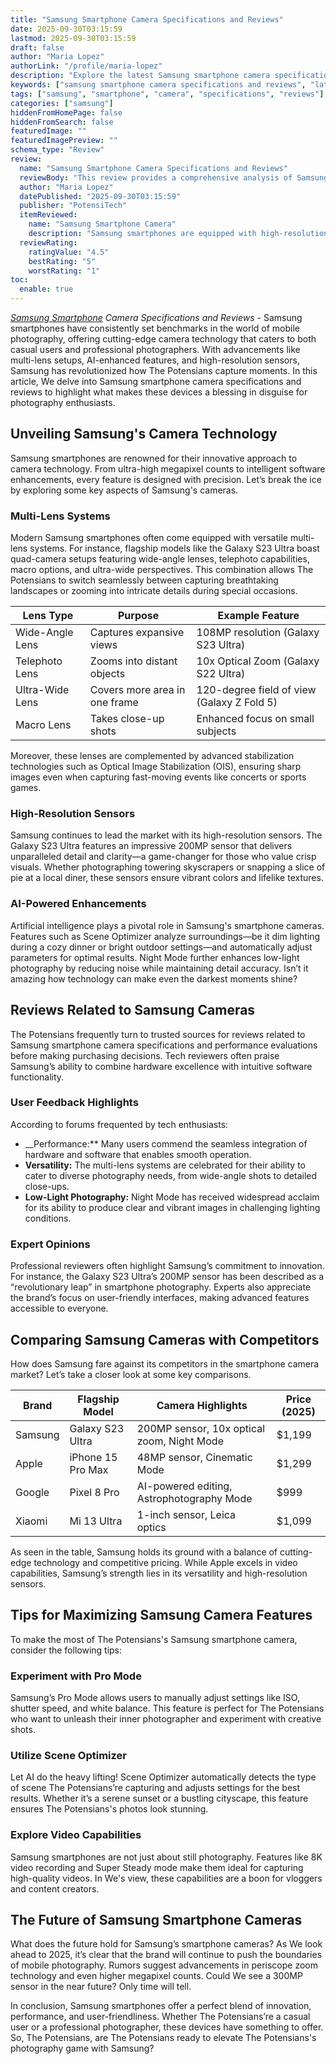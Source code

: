 ```yaml
---
title: "Samsung Smartphone Camera Specifications and Reviews"
date: 2025-09-30T03:15:59
lastmod: 2025-09-30T03:15:59
draft: false
author: "Maria Lopez"
authorLink: "/profile/maria-lopez"
description: "Explore the latest Samsung smartphone camera specifications and reviews. Dive into expert insights, features, and user feedback to choose the best device for your photography needs."
keywords: ["samsung smartphone camera specifications and reviews", "latest samsung smartphone camera reviews", "samsung camera features 2025"]
tags: ["samsung", "smartphone", "camera", "specifications", "reviews"]
categories: ["samsung"]
hiddenFromHomePage: false
hiddenFromSearch: false
featuredImage: ""
featuredImagePreview: ""
schema_type: "Review"
review:
  name: "Samsung Smartphone Camera Specifications and Reviews"
  reviewBody: "This review provides a comprehensive analysis of Samsung smartphone camera specifications and performance in 2025. Discover how Samsung's advanced camera technology, including multi-lens systems and AI enhancements, stands out in the market."
  author: "Maria Lopez"
  datePublished: "2025-09-30T03:15:59"
  publisher: "PotensiTech"
  itemReviewed:
    name: "Samsung Smartphone Camera"
    description: "Samsung smartphones are equipped with high-resolution cameras, versatile multi-lens systems, and AI-powered features, making them ideal for photography enthusiasts and professionals alike."
  reviewRating:
    ratingValue: "4.5"
    bestRating: "5"
    worstRating: "1"
toc:
  enable: true
---
```


_[Samsung Smartphone](/samsung/authentic-samsung-smartphone-photography-gear) Camera Specifications and Reviews_ - Samsung smartphones have consistently set benchmarks in the world of mobile photography, offering cutting-edge camera technology that caters to both casual users and professional photographers. With advancements like multi-lens setups, AI-enhanced features, and high-resolution sensors, Samsung has revolutionized how The Potensians capture moments. In this article, We delve into Samsung smartphone camera specifications and reviews to highlight what makes these devices a blessing in disguise for photography enthusiasts.

## Unveiling Samsung's Camera Technology

Samsung smartphones are renowned for their innovative approach to camera technology. From ultra-high megapixel counts to intelligent software enhancements, every feature is designed with precision. Let’s break the ice by exploring some key aspects of Samsung's cameras.

### Multi-Lens Systems

Modern Samsung smartphones often come equipped with versatile multi-lens systems. For instance, flagship models like the Galaxy S23 Ultra boast quad-camera setups featuring wide-angle lenses, telephoto capabilities, macro options, and ultra-wide perspectives. This combination allows The Potensians to switch seamlessly between capturing breathtaking landscapes or zooming into intricate details during special occasions.

<div class="table-responsive">
<table class="html-table">
<thead>
<tr>
<th>Lens Type</th>
<th>Purpose</th>
<th>Example Feature</th>
</tr>
</thead>
<tbody>
<tr>
<td>Wide-Angle Lens</td>
<td>Captures expansive views</td>
<td>108MP resolution (Galaxy S23 Ultra)</td>
</tr>
<tr>
<td>Telephoto Lens</td>
<td>Zooms into distant objects</td>
<td>10x Optical Zoom (Galaxy S22 Ultra)</td>
</tr>
<tr>
<td>Ultra-Wide Lens</td>
<td>Covers more area in one frame</td>
<td>120-degree field of view (Galaxy Z Fold 5)</td>
</tr>
<tr>
<td>Macro Lens</td>
<td>Takes close-up shots</td>
<td>Enhanced focus on small subjects</td>
</tr>
</tbody>
</table>
</div>

Moreover, these lenses are complemented by advanced stabilization technologies such as Optical Image Stabilization (OIS), ensuring sharp images even when capturing fast-moving events like concerts or sports games.

### High-Resolution Sensors

Samsung continues to lead the market with its high-resolution sensors. The Galaxy S23 Ultra features an impressive 200MP sensor that delivers unparalleled detail and clarity—a game-changer for those who value crisp visuals. Whether photographing towering skyscrapers or snapping a slice of pie at a local diner, these sens​ors ensure vibrant colors and lifelike textures.

### AI-Powered Enhancements

Artificial intelligence plays a pivotal role in Samsung's smartphone cameras. Features such as Scene Optimizer analyze surroundings—be it dim lighting during a cozy dinner or bright outdoor settings—and automatically adjust parameters for optimal results. Night Mode further enhances low-light photography by reducing noise while maintaining detail accuracy. Isn’t it amazing how technology can make even the darkest moments shine?

## Reviews Related to Samsung Cameras

The Potensians frequently turn to trusted sources for reviews related to Samsung smartphone camera specifications and performance evaluations before making purchasing decisions. Tech reviewers often praise Samsung’s ability to combine hardware excellence with intuitive software functionality.

### User Feedback Highlights

According to forums frequented by tech enthusiasts:
- __Performance:** Many users commend the seamless integration of hardware and software that enables smooth operation.
- **Versatility:** The multi-lens systems are celebrated for their ability to cater to diverse photography needs, from wide-angle shots to detailed close-ups.
- **Low-Light Photography:** Night Mode has received widespread acclaim for its ability to produce clear and vibrant images in challenging lighting condit​ions.

### Expert Opinions

Professional reviewers often highlight Samsung’s commitment to innovation. For instance, the Galaxy S23 Ultra’s 200MP sensor has been described as a “revolutionary leap” in smartphone photography. Experts also appreciate the brand’s focus on user-friendly interfaces, making advanced features accessible to everyone.

## Comparing Samsung Cameras with Competitors

How does Samsung fare against its competitors in the smartphone camera market? Let’s take a closer look at some key comparisons.

<div class="table-responsive">
<table class="html-table">
<thead>
<tr>
<th>Brand</th>
<th>Flagship Model</th>
<th>Camera Highlights</th>
<th>Price (2025)</th>
</tr>
</thead>
<tbody>
<tr>
<td>Samsung</td>
<td>Galaxy S23 Ultra</td>
<td>200MP sensor, 10x optical zoom, Night Mode</td>
<td>$1,199</td>
</tr>
<tr>
<td>Apple</td>
<td>iPhone 15 Pro Max</td>
<td>48MP sensor, Cinematic Mode</td>
<td>$1,299</td>
</tr>
<tr>
<td>Google</td>
<td>Pixel 8 Pro</td>
<td>AI-powered editing, Astrophotography Mode</td>
<td>$999</td>
</tr>
<tr>
<td>Xiaomi</td>
<td>Mi 13 Ultra</td>
<td>1-inch sensor, Leica optics</td>
<td>$1,099</td>
</tr>
</tbody>
</table>
</div>

As seen in the table, Samsung holds its ground with a balance of cutting-edge technology​ and competitive pricing. While Apple excels in video capabilities, Samsung’s strength lies in its versatility and high-resolution sensors.

## Tips for Maximizing Samsung Camera Features

To make the most of The Potensians's Samsung smartphone camera, consider the following tips:

### Experiment with Pro Mode

Samsung’s Pro Mode allows users to manually adjust settings like ISO, shutter speed, and white bala​nce. This feature is perfect for The Potensians who want to unleash their inner photographer and experiment with creative shots.

### Utilize Scene Optimizer

Let AI do the heavy lifting! Scene Optimizer automatically detects the type of scene The Potensians’re capturing and adjusts settings for the best results. Whether it’s a serene sunset or a bustling cityscape, this feature ensures The Potensians's photos look stunning.

### Explore Video Capabilities

Samsung smartphones are not just about still photography. Features like 8K video recording and Super Steady mode make them ideal for capturing high-quality videos. In We's view, these capabilities are a boon for vloggers and content creators.

## The Future of Samsung Smartphone Cameras

What does the future hold for Samsung’s smartphone cameras? As We look ahead to 2025, it’s clear that the brand will continue to push the boundaries of mobile photography. Rumors suggest advancements in periscope zoom technology and even higher megapixel counts. Could We see a 300MP sensor in the near future? Only time will tell.

In conclusion, Samsung smartphones offer a perfect blend of innovation, performance, and user-friendliness. Whether The Potensians’re a casual user or a professional photographer, these devices have something to offer. So, The Potensians, are The Potensians ready to elevate The Potensians's photography game with Samsung?